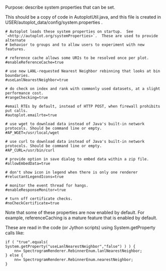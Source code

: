 Purpose: describe system properties that can be set.

This should be a copy of code in AutoplotUtil.java, and this file is
created in USER/autoplot\_data/config/system.properties .

```
# Autoplot loads these system properties on startup.  See `<http://autoplot.org/systemProperties>`.  These are used to provide alternate
# behavior to groups and to allow users to experiment with new features.
```
  
```
# reference cache allows some URIs to be resolved once per plot.
#enableReferenceCache=true
```
  
```
# use new LANL-requested Nearest Neighbor rebinning that looks at bin boundaries.
#useLanlNearestNeighbor=true
```
  
```
# do check on index and rank with commonly used datasets, at a slight performance cost.
#rangeChecking=true
```
  
```
#email RTEs by default, instead of HTTP POST, when firewall prohibits put calls.
#autoplot.emailrte=true
```
  
```
# use wget to download data instead of Java's built-in network protocols. Should be command line or empty.
#AP_WGET=/usr/local/wget
```
  
```
# use curl to download data instead of Java's built-in network protocols. Should be command line or empty.
#AP_CURL=/usr/bin/curl
```
  
```
# provide option in save dialog to embed data within a zip file.
#allowEmbedData=true
```
  
```
# don't show icon in legend when there is only one renderer
#reluctantLegendIcons=true
```
  
```
# monitor the event thread for hangs.
#enableResponseMonitor=true
```
  
```
# turn off certificate checks.
#noCheckCertificate=true
```

Note that some of these properties are now enabled by default. For
example, referenceCaching is a mature feature that is enabled by
default.

These are read in the code (or Jython scripts) using System.getProperty
calls like:

```
if ( "true".equals( System.getProperty("useLanlNearestNeighbor","false") ) ) {
    nn= SpectrogramRenderer.RebinnerEnum.lanlNearestNeighbor;
} else {
    nn= SpectrogramRenderer.RebinnerEnum.nearestNeighbor;
}
```

